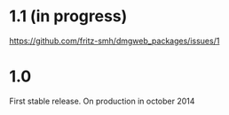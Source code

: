 1.1 (in progress)
=================

https://github.com/fritz-smh/dmgweb_packages/issues/1

1.0
===

First stable release.
On production in october 2014

